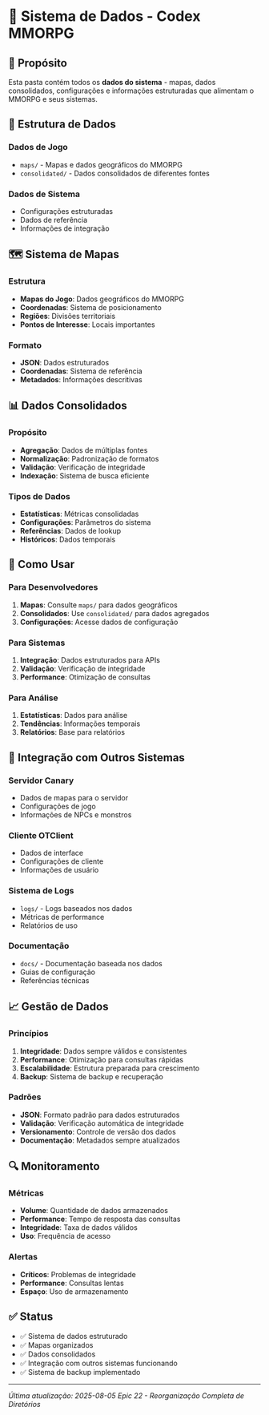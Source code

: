# 💾 Sistema de Dados - Codex MMORPG

## 🎯 **Propósito**
Esta pasta contém todos os **dados do sistema** - mapas, dados consolidados, configurações e informações estruturadas que alimentam o MMORPG e seus sistemas.

## 📁 **Estrutura de Dados**

### **Dados de Jogo**
- `maps/` - Mapas e dados geográficos do MMORPG
- `consolidated/` - Dados consolidados de diferentes fontes

### **Dados de Sistema**
- Configurações estruturadas
- Dados de referência
- Informações de integração

## 🗺️ **Sistema de Mapas**

### **Estrutura**
- **Mapas do Jogo**: Dados geográficos do MMORPG
- **Coordenadas**: Sistema de posicionamento
- **Regiões**: Divisões territoriais
- **Pontos de Interesse**: Locais importantes

### **Formato**
- **JSON**: Dados estruturados
- **Coordenadas**: Sistema de referência
- **Metadados**: Informações descritivas

## 📊 **Dados Consolidados**

### **Propósito**
- **Agregação**: Dados de múltiplas fontes
- **Normalização**: Padronização de formatos
- **Validação**: Verificação de integridade
- **Indexação**: Sistema de busca eficiente

### **Tipos de Dados**
- **Estatísticas**: Métricas consolidadas
- **Configurações**: Parâmetros do sistema
- **Referências**: Dados de lookup
- **Históricos**: Dados temporais

## 🔧 **Como Usar**

### **Para Desenvolvedores**
1. **Mapas**: Consulte `maps/` para dados geográficos
2. **Consolidados**: Use `consolidated/` para dados agregados
3. **Configurações**: Acesse dados de configuração

### **Para Sistemas**
1. **Integração**: Dados estruturados para APIs
2. **Validação**: Verificação de integridade
3. **Performance**: Otimização de consultas

### **Para Análise**
1. **Estatísticas**: Dados para análise
2. **Tendências**: Informações temporais
3. **Relatórios**: Base para relatórios

## 🔗 **Integração com Outros Sistemas**

### **Servidor Canary**
- Dados de mapas para o servidor
- Configurações de jogo
- Informações de NPCs e monstros

### **Cliente OTClient**
- Dados de interface
- Configurações de cliente
- Informações de usuário

### **Sistema de Logs**
- `logs/` - Logs baseados nos dados
- Métricas de performance
- Relatórios de uso

### **Documentação**
- `docs/` - Documentação baseada nos dados
- Guias de configuração
- Referências técnicas

## 📈 **Gestão de Dados**

### **Princípios**
1. **Integridade**: Dados sempre válidos e consistentes
2. **Performance**: Otimização para consultas rápidas
3. **Escalabilidade**: Estrutura preparada para crescimento
4. **Backup**: Sistema de backup e recuperação

### **Padrões**
- **JSON**: Formato padrão para dados estruturados
- **Validação**: Verificação automática de integridade
- **Versionamento**: Controle de versão dos dados
- **Documentação**: Metadados sempre atualizados

## 🔍 **Monitoramento**

### **Métricas**
- **Volume**: Quantidade de dados armazenados
- **Performance**: Tempo de resposta das consultas
- **Integridade**: Taxa de dados válidos
- **Uso**: Frequência de acesso

### **Alertas**
- **Críticos**: Problemas de integridade
- **Performance**: Consultas lentas
- **Espaço**: Uso de armazenamento

## ✅ **Status**
- ✅ Sistema de dados estruturado
- ✅ Mapas organizados
- ✅ Dados consolidados
- ✅ Integração com outros sistemas funcionando
- ✅ Sistema de backup implementado

---
*Última atualização: 2025-08-05*
*Epic 22 - Reorganização Completa de Diretórios* 